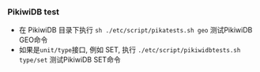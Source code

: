 ### PikiwiDB test

* 在 PikiwiDB 目录下执行 `sh ./etc/script/pikatests.sh geo` 测试PikiwiDB GEO命令
* 如果是`unit/type`接口, 例如 SET, 执行 `./etc/script/pikiwidbtests.sh type/set` 测试PikiwiDB SET命令